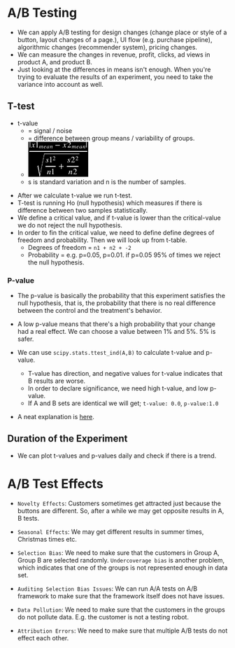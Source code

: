 # A/B Testing

- We can apply A/B testing for design changes (change place or style of a button, layout changes of a page.), UI flow (e.g. purchase pipeline), algorithmic changes (recommender system), pricing changes.
- We can measure the changes in revenue, profit, clicks, ad views in product A, and product B.
- Just looking at the differences in means isn't enough. When you're trying to evaluate the results of an experiment, you need to take the variance into account as well.

## T-test
- t-value
  - = signal / noise
  - = difference between group means / variability of groups.
  - <img style="webkit-filter: invert(1);filter:invert(1);width: 30%" src="images/math3.svg">
  - s is standard variation and n is the number of samples.

<!--https://render.githubusercontent.com/render/math?math=\dfrac{|x1_{mean}-x2_{mean}|}{\sqrt{\dfrac{s1^2}{n1}%2B\dfrac{s2^2}{n2}}} -->

- After we calculate t-value we run t-test.
- T-test is running Ho (null hypothesis) which measures if there is difference between two samples statistically.
- We define a critical value, and if t-value is lower than the critical-value we do not reject the null hypothesis.
- In order to fin the critical value, we need to define define degrees of freedom and probability. Then we will look up from t-table.
  - Degrees of freedom = `n1 + n2 + -2`
  - Probability = e.g. p=0.05, p=0.01. if p=0.05 95% of times we reject the null hypothesis.

### P-value
- The p-value is basically the probability that this experiment satisfies the null hypothesis, that is, the probability that there is no real difference between the control and the treatment's behavior.
- A low p-value means that there's a high probability that your change had a real effect. We can choose a value between 1% and 5%. 5% is safer.

- We can use `scipy.stats.ttest_ind(A,B)` to calculate t-value and p-value.
  - T-value has direction, and negative values for t-value indicates that B results are worse.
  - In order to declare significance, we need high t-value, and low p-value.
  - If A and B sets are identical we will get; `t-value: 0.0`, `p-value:1.0`

- A neat explanation is [here](https://www.youtube.com/watch?v=-FtlH4svqx4).

## Duration of the Experiment
- We can plot t-values and p-values daily and check if there is a trend.

# A/B Test Effects

- `Novelty Effects`: Customers sometimes get attracted just because the buttons are different. So, after a while we may get opposite results in A, B tests.

- `Seasonal Effects`: We may get different results in summer times, Christmas times etc.

- `Selection Bias`: We need to make sure that the customers in Group A, Group B are selected randomly. `Undercoverage bias` is another problem, which indicates that one of the groups is not represented enough in data set.

- `Auditing Selection Bias Issues`: We can run A/A tests on A/B framework to make sure that the framework itself does not have issues.

- `Data Pollution`: We need to make sure that the customers in the groups do not pollute data. E.g. the customer is not a testing robot.

- `Attribution Errors`: We need to make sure that multiple A/B tests do not effect each other.
